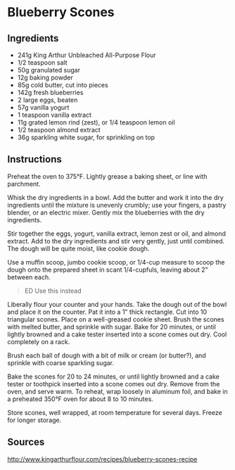 # Blueberry Scones

## Ingredients

- 241g King Arthur Unbleached All-Purpose Flour
- 1/2 teaspoon salt
- 50g granulated sugar
- 12g baking powder
- 85g cold butter, cut into pieces
- 142g fresh blueberries
- 2 large eggs, beaten
- 57g vanilla yogurt
- 1 teaspoon vanilla extract
- 11g grated lemon rind (zest), or 1/4 teaspoon lemon oil
- 1/2 teaspoon almond extract
- 36g sparkling white sugar, for sprinkling on top

## Instructions

Preheat the oven to 375°F.
 Lightly grease a baking sheet, or line with parchment.

Whisk the dry ingredients in a bowl.
 Add the butter and work it into the dry ingredients until the mixture is unevenly crumbly; use your fingers, a pastry blender, or an electric mixer.
 Gently mix the blueberries with the dry ingredients.

Stir together the eggs, yogurt, vanilla extract, lemon zest or oil, and almond extract.
 Add to the dry ingredients and stir very gently, just until combined.
 The dough will be quite moist, like cookie dough.

Use a muffin scoop, jumbo cookie scoop, or 1/4-cup measure to scoop the dough onto the prepared sheet in scant 1/4-cupfuls, leaving about 2" between each.

> ED Use this instead

Liberally flour your counter and your hands. Take the dough out of the bowl and place it on the counter. Pat it into a 1" thick rectangle. Cut into 10 triangular scones. 
Place on a well-greased cookie sheet.
Brush the scones with melted butter, and sprinkle with sugar. 
Bake for 20 minutes, or until lightly browned and a cake tester inserted into a scone comes out dry. 
Cool completely on a rack.

Brush each ball of dough with a bit of milk or cream (or butter?), and sprinkle with coarse sparkling sugar.

Bake the scones for 20 to 24 minutes, or until lightly browned and a cake tester or toothpick inserted into a scone comes out dry.
 Remove from the oven, and serve warm.
 To reheat, wrap loosely in aluminum foil, and bake in a preheated 350°F oven for about 8 to 10 minutes.

Store scones, well wrapped, at room temperature for several days.
 Freeze for longer storage.


## Sources

http://www.kingarthurflour.com/recipes/blueberry-scones-recipe
